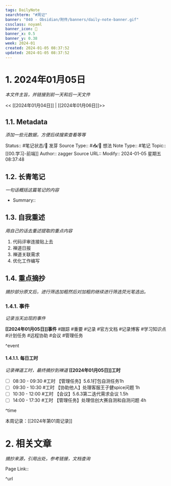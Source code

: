 ```yaml
---
tags: DailyNote
searchterm: "#周记"
banner: "040 - Obsidian/附件/banners/daily-note-banner.gif"
cssclass: noyaml
banner_icon: 💌
banner_x: 0.5
banner_y: 0.38
week: 2024-01
created: 2024-01-05 08:37:52
updated: 2024-01-05 08:37:52
---
```


# 1. 2024年01月05日

_本文件主旨，并链接到前一天和后一天文件_

<< [[2024年01月04日]] | [[2024年01月06日]]>>

## 1.1. Metadata

_添加一些元数据，方便后续搜索查看等等_

Status:: #笔记状态/🌱 发芽
Source Type:: #📥/💭 想法 
Note Type:: #笔记
Topic:: [[00.学习-前端]]
Author:: zagger
Source URL::
Modify:: 2024-01-05 星期五 08:37:48

## 1.2. 长青笔记

_一句话概括这篇笔记的内容_

- Summary::

## 1.3. 自我重述

_用自己的话去重述提取的重点内容_
1. 代码评审连接贴上去
2. 禅道日报
3. 禅道关联需求
4. 优化工作编写
## 1.4. 重点摘抄

_摘抄部分原文后，进行筛选加粗然后对加粗的继续进行筛选荧光笔选出。_

### 1.4.1. 事件

_记录当天出现的事件_

**[[2024年01月05日]]事件** 
#跟踪 #重要 #记录 #官方文档 #记录博客 #学习知识点 #计划任务 #远程协助 #会议 #管理任务

^event

#### 1.4.1.1. 每日工时

_记录禅道工时，最终摘抄到禅道_
**[[2024年01月05日]]工时**
- [ ] 08:30 - 09:30 #工时 【管理任务】5.6.1打包自测任务1h
- [ ] 09:30 - 10:30 #工时 【协助他人】处理客服王子健spice问题 1h
- [ ] 10:30 - 12:00 #工时 【会议】5.6.3第二迭代需求会议 1.5h
- [ ] 14:00 - 17:30 #工时  【管理任务】处理信创大赛自测和自测问题 4h

^time

本周记录：[[2024年第01周记录]]

# 2. 相关文章

_摘抄来源，引用出处，参考链接，文档查询_

Page Link::

^url
